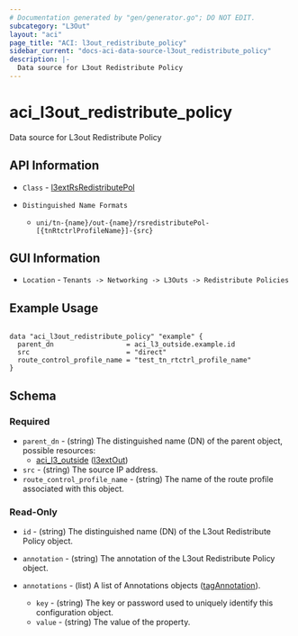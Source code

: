 ```yaml
---
# Documentation generated by "gen/generator.go"; DO NOT EDIT.
subcategory: "L3Out"
layout: "aci"
page_title: "ACI: l3out_redistribute_policy"
sidebar_current: "docs-aci-data-source-l3out_redistribute_policy"
description: |-
  Data source for L3out Redistribute Policy
---
```


# aci_l3out_redistribute_policy #

Data source for L3out Redistribute Policy

## API Information ##

* `Class` - [l3extRsRedistributePol](https://pubhub.devnetcloud.com/media/model-doc-latest/docs/app/index.html#/objects/l3extRsRedistributePol/overview)

* `Distinguished Name Formats`
  - `uni/tn-{name}/out-{name}/rsredistributePol-[{tnRtctrlProfileName}]-{src}`

## GUI Information ##

* `Location` - `Tenants -> Networking -> L3Outs -> Redistribute Policies`

## Example Usage ##

```hcl

data "aci_l3out_redistribute_policy" "example" {
  parent_dn                  = aci_l3_outside.example.id
  src                        = "direct"
  route_control_profile_name = "test_tn_rtctrl_profile_name"
}

```

## Schema

### Required

* `parent_dn` - (string) The distinguished name (DN) of the parent object, possible resources:
  - [aci_l3_outside](https://registry.terraform.io/providers/CiscoDevNet/aci/latest/docs/resources/l3_outside) ([l3extOut](https://pubhub.devnetcloud.com/media/model-doc-latest/docs/app/index.html#/objects/l3extOut/overview))
* `src` - (string) The source IP address.
* `route_control_profile_name` - (string) The name of the route profile associated with this object.

### Read-Only

* `id` - (string) The distinguished name (DN) of the L3out Redistribute Policy object.
* `annotation` - (string) The annotation of the L3out Redistribute Policy object.

* `annotations` - (list) A list of Annotations objects ([tagAnnotation](https://pubhub.devnetcloud.com/media/model-doc-latest/docs/app/index.html#/objects/tagAnnotation/overview)).
  * `key` - (string) The key or password used to uniquely identify this configuration object.
  * `value` - (string) The value of the property.